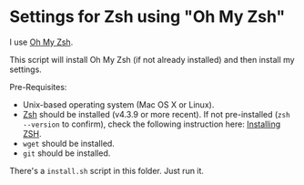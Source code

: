 Settings for Zsh using "Oh My Zsh"
==================================

I use [Oh My Zsh](https://github.com/robbyrussell/oh-my-zsh).

This script will install Oh My Zsh (if not already installed) and then install my settings.

Pre-Requisites:

* Unix-based operating system (Mac OS X or Linux).
* [Zsh](http://www.zsh.org) should be installed (v4.3.9 or more recent). If not pre-installed (`zsh --version` to confirm), check the following instruction here: [Installing ZSH](https://github.com/robbyrussell/oh-my-zsh/wiki/Installing-ZSH).
* `wget` should be installed.
* `git` should be installed.

There's a `install.sh` script in this folder. Just run it.
